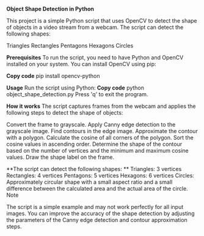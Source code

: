 **Object Shape Detection in Python**

This project is a simple Python script that uses OpenCV to detect the shape of objects in a video stream from a webcam. The script can detect the following shapes:

Triangles
Rectangles
Pentagons
Hexagons
Circles

**Prerequisites**
To run the script, you need to have Python and OpenCV installed on your system. You can install OpenCV using pip:

**Copy code**
pip install opencv-python

**Usage**
Run the script using Python:
**Copy code**
python object_shape_detection.py
Press 'q' to exit the program.

**How it works**
The script captures frames from the webcam and applies the following steps to detect the shape of objects:

Convert the frame to grayscale.
Apply Canny edge detection to the grayscale image.
Find contours in the edge image.
Approximate the contour with a polygon.
Calculate the cosine of all corners of the polygon.
Sort the cosine values in ascending order.
Determine the shape of the contour based on the number of vertices and the minimum and maximum cosine values.
Draw the shape label on the frame.

**The script can detect the following shapes:
**
Triangles: 3 vertices
Rectangles: 4 vertices
Pentagons: 5 vertices
Hexagons: 6 vertices
Circles: Approximately circular shape with a small aspect ratio and a small difference between the calculated area and the actual area of the circle.
Note

The script is a simple example and may not work perfectly for all input images. You can improve the accuracy of the shape detection by adjusting the parameters of the Canny edge detection and contour approximation steps.
